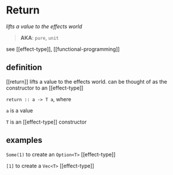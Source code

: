 # Return

_lifts a value to the effects world_

> **AKA**: `pure`, `unit`

see [[effect-type]], [[functional-programming]]

## definition

[[return]] lifts a value to the effects world. can be thought of as the constructor to an [[effect-type]]

`return :: a -> T a`, where

`a` is a value

`T` is an [[effect-type]] constructor

## examples

`Some(1)` to create an `Option<T>` [[effect-type]]

`[1]` to create a `Vec<T>` [[effect-type]]
